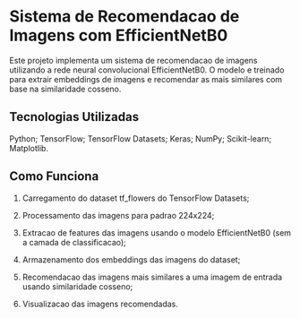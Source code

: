 # Sistema de Recomendacao de Imagens com EfficientNetB0

Este projeto implementa um sistema de recomendacao de imagens utilizando a rede neural convolucional EfficientNetB0. O modelo e treinado para extrair embeddings de imagens e recomendar as mais similares com base na similaridade cosseno.

## Tecnologias Utilizadas

Python;
TensorFlow;
TensorFlow Datasets;
Keras;
NumPy;
Scikit-learn;
Matplotlib.

## Como Funciona

1. Carregamento do dataset tf_flowers do TensorFlow Datasets;

2. Processamento das imagens para padrao 224x224;

3. Extracao de features das imagens usando o modelo EfficientNetB0 (sem a camada de classificacao);

4. Armazenamento dos embeddings das imagens do dataset;

5. Recomendacao das imagens mais similares a uma imagem de entrada usando similaridade cosseno;

6. Visualizacao das imagens recomendadas.

